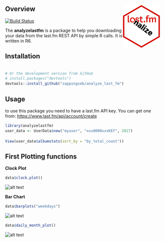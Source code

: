 Overview <img src="inst/images/logo.png" align="right" />
--------

[![Build Status](https://travis-ci.org/zappingseb/analyze_last_fm.svg?branch=master)](https://travis-ci.org/zappingseb/analyze_last_fm)

The **analyzelastfm** is a package to help you downloading your data from the last.fm REST API by simple R calls.
It is written in R6.


Installation
------------

``` r

# Or the development version from GitHub
# install.packages("devtools")
devtools::install_github("zappingseb/analyze_last_fm")
```

Usage
-----

to use this package you need to have a last.fm API key. You can get one from:
https://www.last.fm/api/account/create

``` r
library(analyzelastfm)
user_data <- UserData$new("myuser", "xxx0000xxxKEY", 2017)

View(user_data$albumstats(sort_by = "by_total_count"))
```

First Plotting functions
---
**Clock Plot**

``` r
data$clock.plot()

```
![alt text](https://raw.githubusercontent.com/zappingseb/analyze_last_fm/master/inst/images/clock_plot.png)

**Bar Chart**

``` r
data$barplots("weekdays")

```
![alt text](https://raw.githubusercontent.com/zappingseb/analyze_last_fm/master/inst/images/weekdays.png)

``` r
data$daily_month_plot()

```

![alt text](https://raw.githubusercontent.com/zappingseb/analyze_last_fm/master/inst/images/month_day.png)

